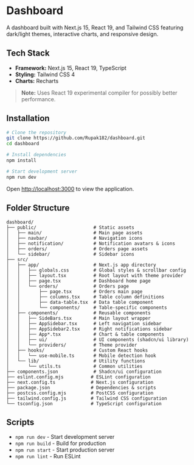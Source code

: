 # Dashboard

A dashboard built with Next.js 15, React 19, and Tailwind CSS featuring dark/light themes, interactive charts, and responsive design.


## Tech Stack

- **Framework:** Next.js 15, React 19, TypeScript
- **Styling:** Tailwind CSS 4
- **Charts:** Recharts

> **Note:** Uses React 19 experimental compiler for possibly better performance.

## Installation

```bash
# Clone the repository
git clone https://github.com/Rupak182/dashboard.git
cd dashboard

# Install dependencies
npm install

# Start development server
npm run dev
```

Open [http://localhost:3000](http://localhost:3000) to view the application.

## Folder Structure

```
dashboard/
├── public/                     # Static assets
│   ├── main/                   # Main page assets
│   ├── navbar/                 # Navigation icons
│   ├── notification/           # Notification avatars & icons
│   ├── orders/                 # Orders page assets
│   └── sidebar/                # Sidebar icons
├── src/
│   ├── app/                    # Next.js app directory
│   │   ├── globals.css         # Global styles & scrollbar config
│   │   ├── layout.tsx          # Root layout with theme provider
│   │   ├── page.tsx            # Dashboard home page
│   │   └── orders/             # Orders page
│   │       ├── page.tsx        # Orders main page
│   │       ├── columns.tsx     # Table column definitions
│   │       ├── data-table.tsx  # Data table component
│   │       └── components/     # Table-specific components
│   ├── components/             # Reusable components
│   │   ├── SideBars.tsx        # Main layout wrapper
│   │   ├── AppSidebar.tsx      # Left navigation sidebar
│   │   ├── AppSidebar2.tsx     # Right notifications sidebar
│   │   ├── App*.tsx            # Chart & table components
│   │   ├── ui/                 # UI components (shadcn/ui library)
│   │   └── providers/          # Theme provider
│   ├── hooks/                  # Custom React hooks
│   │   └── use-mobile.ts       # Mobile detection hook
│   └── lib/                    # Utility functions
│       └── utils.ts            # Common utilities
├── components.json             # Shadcn/ui configuration
├── eslint.config.mjs          # ESLint configuration
├── next.config.ts             # Next.js configuration
├── package.json               # Dependencies & scripts
├── postcss.config.mjs         # PostCSS configuration
├── tailwind.config.js         # Tailwind CSS configuration
└── tsconfig.json              # TypeScript configuration
```

## Scripts

- `npm run dev` - Start development server
- `npm run build` - Build for production
- `npm run start` - Start production server
- `npm run lint` - Run ESLint

